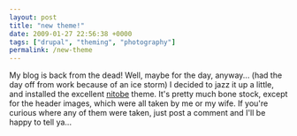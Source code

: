 ```yaml
---
layout: post
title: "new theme!"
date: 2009-01-27 22:56:38 +0000
tags: ["drupal", "theming", "photography"]
permalink: /new-theme
---
```




My blog is back from the dead! Well, maybe for the day, anyway\... (had
the day off from work because of an ice storm) I decided to jazz it up a
little, and installed the excellent
[nitobe](http://drupal.org/project/nitobe) theme. It\'s pretty much bone
stock, except for the header images, which were all taken by me or my
wife. If you\'re curious where any of them were taken, just post a
comment and I\'ll be happy to tell ya\...




